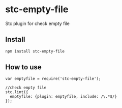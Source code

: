 # stc-empty-file

Stc plugin for check empty file

## Install

```sh
npm install stc-empty-file
```

## How to use

```
var emptyfile = require('stc-empty-file');

//check empty file
stc.lint({
  emptyfile: {plugin: emptyfile, include: /\.*$/}
});
```
